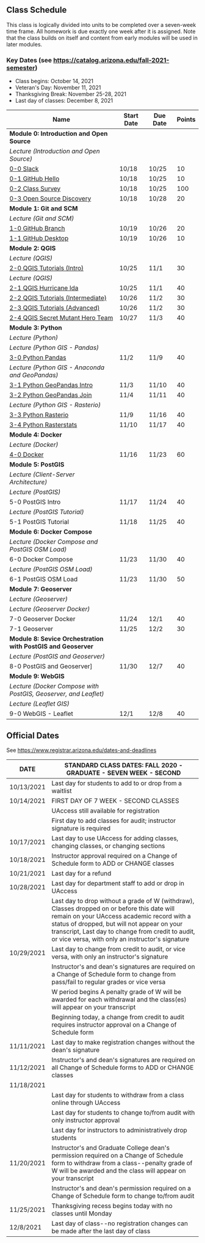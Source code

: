 
## Class Schedule

This class is logically divided into units to be completed over a seven-week time frame. All homework is due exactly one week after it is assigned. Note that the class builds on itself and content from early modules will be used in later modules.

### Key Dates (see https://catalog.arizona.edu/fall-2021-semester)
- Class begins: October 14, 2021
- Veteran's Day: November 11, 2021
- Thanksgiving Break: November 25-28, 2021
- Last day of classes:  December 8, 2021

|  **Name** | **Start Date** | **Due Date** | **Points** |
| --- | --- | --- | --- |
|  **Module 0: Introduction and Open Source** |  |  |  |
|  _Lecture (Introduction and Open Source)_ |  |  |  |
|  [0-0 Slack](https://classroom.github.com/a/qZ3g_NFJ) | 10/18 | 10/25 | 10 |
|  [0-1 GitHub Hello](https://classroom.github.com/a/IIlfr4O1) | 10/18 | 10/25 | 10 |
|  [0-2 Class Survey](https://classroom.github.com/a/5Zlm-FCi) | 10/18 | 10/25 | 100 |
|  [0-3 Open Source Discovery](https://classroom.github.com/a/yCQXUlSo) | 10/18 | 10/28 | 20 |
|  **Module 1: Git and SCM** |  |  |  |
|  _Lecture (Git and SCM)_ |  |  |  |
|  [1-0 GitHub Branch](https://classroom.github.com/a/39Hsnkkf) | 10/19 | 10/26 | 20 |
|  [1-1 GitHub Desktop](https://classroom.github.com/a/L8_n_Awz) | 10/19 | 10/26 | 10 |
|  **Module 2: QGIS** |  |  |  |
|  _Lecture (QGIS)_ |  |  |  |
|  [2-0 QGIS Tutorials (Intro)](https://classroom.github.com/a/jT5JEYGE) | 10/25 | 11/1 | 30 |
|  _Lecture (QGIS)_ |  |  |  |
|  [2-1 QGIS Hurricane Ida](https://classroom.github.com/a/tAQR7TOZ) | 10/25 | 11/1 | 40 |
|  [2-2 QGIS Tutorials (Intermediate)](https://classroom.github.com/a/lptNxvrc) | 10/26 | 11/2 | 30 |
|  [2-3 QGIS Tutorials (Advanced)](https://classroom.github.com/a/Dvb93Udc) | 10/26 | 11/2 | 30 |
|  [2-4 QGIS Secret Mutant Hero Team](https://classroom.github.com/a/Bii9aMCr) | 10/27 | 11/3 | 40 |
|  **Module 3: Python** |  |  |  |
|  _Lecture (Python)_ |  |  |  |
|  _Lecture (Python GIS - Pandas)_ |  |  |  |
|  [3-0 Python Pandas](https://classroom.github.com/a/fVcakB78) | 11/2 | 11/9 | 40 |
|  _Lecture (Python GIS - Anaconda and GeoPandas)_ |  |  |  |
|  [3-1 Python GeoPandas Intro](https://classroom.github.com/a/qqkd4P50) | 11/3 | 11/10 | 40 |
|  [3-2 Python GeoPandas Join](https://classroom.github.com/a/vqDR8c7B) | 11/4 | 11/11 | 40 |
|  _Lecture (Python GIS - Rasterio)_ |  |  |  |
|  [3-3 Python Rasterio](https://classroom.github.com/a/hDxhv9rG) | 11/9 | 11/16 | 40 |
|  [3-4 Python Rasterstats](https://classroom.github.com/a/E_NHA4KC) | 11/10 | 11/17 | 40 |
|  **Module 4: Docker** |  |  |  |
|  _Lecture (Docker)_ |  |  |  |
|  [4-0 Docker](https://classroom.github.com/a/l2XkkM4R) | 11/16 | 11/23 | 60 |
|  **Module 5: PostGIS** |  |  |  |
|  _Lecture (Client-Server Architecture)_ |  |  |  |
|  _Lecture (PostGIS)_ |  |  |  |
|  5-0 PostGIS Intro | 11/17 | 11/24 | 40 |
|  _Lecture (PostGIS Tutorial)_ |  |  |  |
|  5-1 PostGIS Tutorial | 11/18 | 11/25 | 40 |
|  **Module 6: Docker Compose** |  |  |  |
|  _Lecture (Docker Compose and PostGIS OSM Load)_ |  |  |  |
|  6-0 Docker Compose | 11/23 | 11/30 | 40 |
|  _Lecture (PostGIS OSM Load)_ |  |  |  |
|  6-1 PostGIS OSM Load | 11/23 | 11/30 | 50 |
|  **Module 7: Geoserver** |  |  |  |
|  _Lecture (Geoserver)_ |  |  |  |
|  _Lecture (Geoserver Docker)_ |  |  |  |
|  7-0 Geoserver Docker | 11/24 | 12/1 | 40 |
|  7-1 Geoserver | 11/25 | 12/2 | 30 |
|  **Module 8: Sevice Orchestration with PostGIS and Geoserver** |  |  |  |
|  _Lecture (PostGIS and Geoserver)_ |  |  |  |
|  8-0 PostGIS and Geoserver] | 11/30 | 12/7 | 40 |
|  **Module 9: WebGIS** |  |  |  |
|  _Lecture (Docker Compose with PostGIS, Geoserver, and Leaflet)_ |  |  |  |
|  _Lecture (Leaflet GIS)_ |  |  |  |
|  9-0 WebGIS - Leaflet | 12/1 | 12/8 | 40 |

## Official Dates
See https://www.registrar.arizona.edu/dates-and-deadlines

|  DATE | STANDARD CLASS DATES: FALL 2020 - GRADUATE - SEVEN WEEK - SECOND |
| --- | --- |
|  10/13/2021 | Last day for students to add to or drop from a waitlist |
|  10/14/2021 | FIRST DAY OF 7 WEEK - SECOND CLASSES |
|  | UAccess still available for registration |
|  | First day to add classes for audit; instructor signature is required |
|  10/17/2021 | Last day to use UAccess for adding classes, changing classes, or changing sections |
|  10/18/2021 | Instructor approval required on a Change of Schedule form to ADD or CHANGE classes |
|  10/21/2021 | Last day for a refund |
|  10/28/2021 | Last day for department staff to add or drop in UAccess |
|  | Last day to drop without a grade of W (withdraw),  Classes dropped on or before this date will remain on your UAccess academic record with a status of dropped, but will not appear on your transcript, Last day to change from credit to audit, or vice versa, with only an instructor's signature |
|  10/29/2021 | Last day to change from credit to audit, or vice versa, with only an instructor's signature |
|  | Instructor's and dean's signatures are required on a Change of Schedule form to change from pass/fail to regular grades or vice versa |
|  | W period begins A penalty grade of W will be awarded for each withdrawal and the class(es) will appear on your transcript |
|  | Beginning today, a change from credit to audit requires instructor approval on a Change of Schedule form |
|  11/11/2021| Last day to make registration changes without the dean's signature |
|  11/12/2021 | Instructor's and dean's signatures are required on all Change of Schedule forms to ADD or CHANGE classes |
|  11/18/2021 |  |
|  | Last day for students to withdraw from a class online through UAccess |
|  | Last day for students to change to/from audit with only instructor approval |
|  | Last day for instructors to administratively drop students |
|  11/20/2021 | Instructor's and Graduate College dean's permission required on a Change of Schedule form to withdraw from a class--penalty grade of W will be awarded and the class will appear on your transcript |
|  | Instructor's and dean's permission required on a Change of Schedule form to change to/from audit |
|  11/25/2021| Thanksgiving recess begins today with no classes until Monday |
|  12/8/2021| Last day of class--no registration changes can be made after the last day of class |
